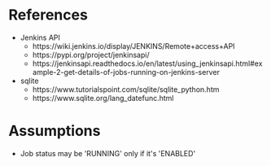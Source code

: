 # References
<ul>
  <li>
    Jenkins API
    <ul>
        <li>https://wiki.jenkins.io/display/JENKINS/Remote+access+API</li>
        <li>https://pypi.org/project/jenkinsapi/</li>
      <li>
        https://jenkinsapi.readthedocs.io/en/latest/using_jenkinsapi.html#example-2-get-details-of-jobs-running-on-jenkins-server
        </li>
    </ul>
  </li>

  <li>
    sqlite
    <ul>
        <li>https://www.tutorialspoint.com/sqlite/sqlite_python.htm</li>
        <li>https://www.sqlite.org/lang_datefunc.html</li>
    </ul>
  </li>
</ul>

# Assumptions
<ul>
  <li>Job status may be 'RUNNING' only if it's 'ENABLED'</li>
</ul>
